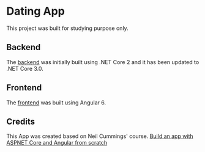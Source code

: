 # Dating App

This project was built for studying purpose only.

## Backend

The [backend](./backend/README.md) was initially built using .NET Core 2 and it has been updated to .NET Core 3.0.

## Frontend

The [frontend](./frontend/README.md) was built using Angular 6.

## Credits

This App was created based on Neil Cummings' course. [Build an app with ASPNET Core and Angular from scratch](https://trycatchlearn.com/course/build-an-app-with-aspnetcore-and-angular-from-scratch/)
